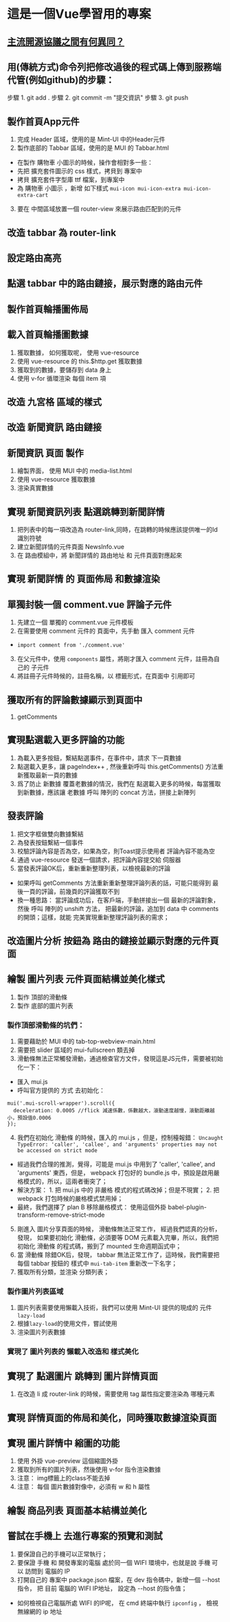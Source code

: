 # 這是一個Vue學習用的專案

## 

### 

#### 

## [主流開源協議之間有何異同？](https://www.zhihu.com/question/19568896)

## 用(傳統方式)命令列把修改過後的程式碼上傳到服務端代管(例如github)的步驟：
步驟 1. git add .
步驟 2. git commit -m "提交資訊"
步驟 3. git push

## 製作首頁App元件
1. 完成 Header 區域，使用的是 Mint-UI 中的Header元件
2. 製作底部的 Tabbar 區域，使用的是 MUI 的 Tabbar.html
 + 在製作 購物車 小圖示的時候，操作會相對多一些：
 + 先把 擴充套件圖示的 css 樣式，拷貝到 專案中
 + 拷貝 擴充套件字型庫 ttf 檔案，到專案中
 + 為 購物車 小圖示 ，新增 如下樣式 `mui-icon mui-icon-extra mui-icon-extra-cart`
3. 要在 中間區域放置一個 router-view 來展示路由匹配到的元件

## 改造 tabbar 為 router-link

## 設定路由高亮

## 點選 tabbar 中的路由鏈接，展示對應的路由元件

## 製作首頁輪播圖佈局

## 載入首頁輪播圖數據
1. 獲取數據， 如何獲取呢， 使用 vue-resource
2. 使用 vue-resource 的 this.$http.get 獲取數據
3. 獲取到的數據，要儲存到 data 身上
4. 使用 v-for 循環渲染 每個 item 項

## 改造 九宮格 區域的樣式

## 改造 新聞資訊 路由鏈接

## 新聞資訊 頁面 製作
1. 繪製界面， 使用 MUI 中的 media-list.html
2. 使用 vue-resource 獲取數據
3. 渲染真實數據

## 實現 新聞資訊列表 點選跳轉到新聞詳情
1. 把列表中的每一項改造為 router-link,同時，在跳轉的時候應該提供唯一的Id識別符號
2. 建立新聞詳情的元件頁面  NewsInfo.vue
3. 在 路由模組中，將 新聞詳情的 路由地址 和 元件頁面對應起來

## 實現 新聞詳情 的 頁面佈局 和數據渲染

## 單獨封裝一個 comment.vue 評論子元件
1. 先建立一個 單獨的 comment.vue 元件模板
2. 在需要使用 comment 元件的 頁面中，先手動 匯入 comment 元件
 + `import comment from './comment.vue'`
3. 在父元件中，使用 `components` 屬性，將剛才匯入 comment 元件，註冊為自己的 子元件
4. 將註冊子元件時候的，註冊名稱，以 標籤形式，在頁面中 引用即可

## 獲取所有的評論數據顯示到頁面中
1. getComments

## 實現點選載入更多評論的功能
1. 為載入更多按鈕，繫結點選事件，在事件中，請求 下一頁數據
2. 點選載入更多，讓 pageIndex++ , 然後重新呼叫 this.getComments() 方法重新獲取最新一頁的數據
3. 爲了防止 新數據 覆蓋老數據的情況，我們在 點選載入更多的時候，每當獲取到新數據，應該讓 老數據 呼叫 陣列的 concat 方法，拼接上新陣列

## 發表評論
1. 把文字框做雙向數據繫結
2. 為發表按鈕繫結一個事件
3. 校驗評論內容是否為空，如果為空，則Toast提示使用者 評論內容不能為空
4. 通過 vue-resource 發送一個請求，把評論內容提交給 伺服器
5. 當發表評論OK后，重新重新整理列表，以檢視最新的評論
 + 如果呼叫 getComments 方法重新重新整理評論列表的話，可能只能得到 最後一頁的評論，前幾頁的評論獲取不到
 + 換一種思路： 當評論成功后，在客戶端，手動拼接出一個 最新的評論對象，然後 呼叫 陣列的 unshift 方法， 把最新的評論，追加到  data 中 comments 的開頭；這樣，就能 完美實現重新整理評論列表的需求；

## 改造圖片分析 按鈕為 路由的鏈接並顯示對應的元件頁面

## 繪製 圖片列表 元件頁面結構並美化樣式
 1. 製作 頂部的滑動條
 2. 製作 底部的圖片列表
### 製作頂部滑動條的坑們：
 1. 需要藉助於 MUI 中的 tab-top-webview-main.html 
 2. 需要把 slider 區域的 mui-fullscreen 類去掉
 3. 滑動條無法正常觸發滑動，通過檢查官方文件，發現這是JS元件，需要被初始化一下：
  + 匯入 mui.js 
  + 呼叫官方提供的 方式 去初始化：
  ```
  mui('.mui-scroll-wrapper').scroll({
    deceleration: 0.0005 //flick 減速係數，係數越大，滾動速度越慢，滾動距離越小，預設值0.0006
  });
  ```
 4. 我們在初始化 滑動條 的時候，匯入的 mui.js ，但是，控制檯報錯： `Uncaught TypeError: 'caller', 'callee', and 'arguments' properties may not be accessed on strict mode`
  + 經過我們合理的推測，覺得，可能是 mui.js 中用到了 'caller', 'callee', and 'arguments' 東西，但是， webpack 打包好的 bundle.js 中，預設是啟用嚴格模式的，所以，這兩者衝突了；
  + 解決方案： 1. 把 mui.js 中的 非嚴格 模式的程式碼改掉；但是不現實； 2. 把 webpack 打包時候的嚴格模式禁用掉；
  + 最終，我們選擇了 plan B  移除嚴格模式： 使用這個外掛 babel-plugin-transform-remove-strict-mode
 5. 剛進入 圖片分享頁面的時候， 滑動條無法正常工作， 經過我們認真的分析，發現， 如果要初始化 滑動條，必須要等 DOM 元素載入完畢，所以，我們把 初始化 滑動條 的程式碼，搬到了 mounted 生命週期函式中；
 6. 當 滑動條 除錯OK后，發現， tabbar 無法正常工作了，這時候，我們需要把 每個 tabbar 按鈕的 樣式中  `mui-tab-item` 重新改一下名字；
 7. 獲取所有分類，並渲染 分類列表；

### 製作圖片列表區域
1. 圖片列表需要使用懶載入技術，我們可以使用 Mint-UI 提供的現成的 元件 `lazy-load`
2. 根據`lazy-load`的使用文件，嘗試使用
3. 渲染圖片列表數據

### 實現了 圖片列表的 懶載入改造和 樣式美化

## 實現了 點選圖片 跳轉到 圖片詳情頁面
1. 在改造 li 成 router-link 的時候，需要使用 tag 屬性指定要渲染為 哪種元素

## 實現 詳情頁面的佈局和美化，同時獲取數據渲染頁面

## 實現 圖片詳情中 縮圖的功能
1. 使用 外掛 vue-preview 這個縮圖外掛
2. 獲取到所有的圖片列表，然後使用 v-for 指令渲染數據
3. 注意： img標籤上的class不能去掉
4. 注意： 每個 圖片數據對像中，必須有 w 和 h 屬性

## 繪製 商品列表 頁面基本結構並美化

## 嘗試在手機上 去進行專案的預覽和測試
1. 要保證自己的手機可以正常執行；
2. 要保證 手機 和 開發專案的電腦 處於同一個 WIFI 環境中，也就是說 手機 可以 訪問到 電腦的 IP
3. 打開自己的 專案中 package.json 檔案，在 dev 指令碼中，新增一個 --host 指令， 把 目前 電腦的 WIFI IP地址， 設定為 --host 的指令值；
 + 如何檢視自己電腦所處 WIFI 的IP呢， 在 cmd 終端中執行 `ipconfig` ， 檢視 無線網的 ip 地址